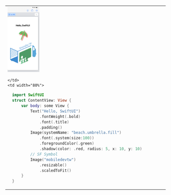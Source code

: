 <table>
  <tr>
    <td width="10%">
     
<img style="width:100px" src="https://raw.githubusercontent.com/ncudemo/web-test-20230923/main/hw1.png">
 
    </td>
    <td width="80%">

```swift
  import SwiftUI
  struct ContentView: View {
      var body: some View {
          Text("Hello, SwiftUI")
              .fontWeight(.bold)
              .font(.title)
              .padding()
          Image(systemName: "beach.umbrella.fill")
              .font(.system(size:100))
              .foregroundColor(.green)
              .shadow(color: .red, radius: 5, x: 10, y: 10)
          // SF Symbol
          Image("mobiledevtw")
              .resizable()
              .scaledToFit()
      }
  }

```
</td></tr>
</table>




